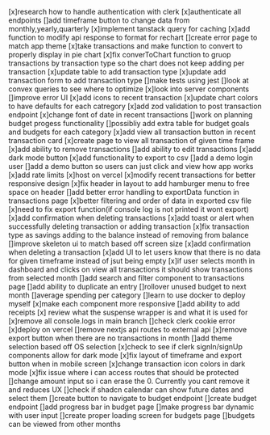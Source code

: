 [x]research how to handle authentication with clerk
[x]authenticate all endpoints
[]add timeframe button to change data from monthly,yearly,quarterly
[x]implement tanstack query for caching
[x]add function to modify api response to format for rechart
[]create error page to match app theme
[x]take transactions and make function to convert to properly display in pie chart
[x]fix converToChart function to gruop transactions by transaction type so the chart does not keep adding per transaction
[x]update table to add transaction type
[x]update add transaction form to add transaction type
[]make tests using jest
[]look at convex queries to see where to optimize
[x]look into server components
[]improve error UI
[x]add icons to recent transaction
[x]update chart colors to have defaults for each catregory
[x]add zod validation to post transaction endpoint
[x]change font of date in recent transactions
[]work on planning budget progess functionality
[]possibliy add extra table for budget goals and budgets for each category
[x]add view all transaction button in recent transaction card
[x]create page to view all transaction of given time frame
[x]add ability to remove transactions
[]add ability to edit transactions
[x]add dark mode button
[x]add functionality to export to csv
[]add a demo login user
[]add a demo button so users can just click and view how app works
[x]add rate limits
[x]host on vercel
[x]modify recent transactions for better responsive design
[x]fix header in layout to add hamburger menu to free space on header
[]add better error handling to exportData function in transactions page
[x]better filtering and order of data in exported csv file
[x]need to fix export function(if console log is not printed it wont export)
[x]add confirmation when deleting transactions
[x]add toast or alert when successfully deleting transaction or adding transaction
[x]fix transaction type as savings adding to the balance instead of removing from balance
[]improve skeleton ui to match based off screen size
[x]add confirmation when deleting a transaction
[x]add UI to let users know that there is no data for given timeframe instead of jsut being empty
[x]if user selects month in dashboard and clicks on view all transactions it should show transactions from selected month
[]add search and filter component to transactions page
[]add ability to duplicate an entry
[]rollover unused budget to next month
[]average spending per category
[]learn to use docker to deploy myself
[x]make each component more responsive
[]add ability to add receipts
[x] review what the suspense wrapper is and what it is used for
[x]remove all console.logs in main branch
[]check clerk cookie error
[x]deploy on vercel
[]remove nextjs api routes to external api
[x]remove export button when there are no transactions in month
[]add theme selection based off OS selection
[x]check to see if clerk signIn/signUp components allow for dark mode
[x]fix layout of timeframe and export button when in mobile screen
[x]change transaction icon colors in dark mode
[x]fix issue where i can access routes that should be protected
[]change amount input so i can erase the 0. Currently you cant remove it and reduces UX
[]check if shadcn calendar can show future dates and select them
[]create button to navigate to budget endpoint
[]create budget endpoint
[]add progress bar in budget page
[]make progress bar dynamic with user input
[]create proper loading screen for budgets page
[]budgets can be viewed from other months
